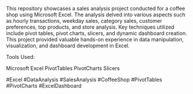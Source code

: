 This repository showcases a sales analysis project conducted for a coffee shop using Microsoft Excel. The analysis delved into various aspects such as hourly transactions, weekday sales, category sales, customer preferences, top products, and store analysis. Key techniques utilized include pivot tables, pivot charts, slicers, and dynamic dashboard creation. This project provided valuable hands-on experience in data manipulation, visualization, and dashboard development in Excel.

Tools Used:

Microsoft Excel
PivotTables
PivotCharts
Slicers


#Excel #DataAnalysis #SalesAnalysis #CoffeeShop #PivotTables #PivotCharts #ExcelDashboard


